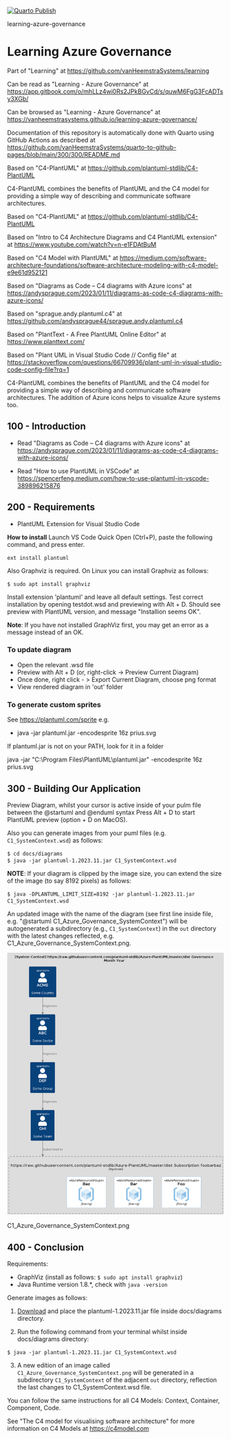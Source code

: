 [![Quarto Publish](https://github.com/vanHeemstraSystems/learning-azure-governance/actions/workflows/publish.yml/badge.svg)](https://github.com/vanHeemstraSystems/learning-azure-governance/actions/workflows/publish.yml)

learning-azure-governance
# Learning Azure Governance

Part of "Learning" at https://github.com/vanHeemstraSystems/learning

Can be read as "Learning - Azure Governance" at https://app.gitbook.com/o/mhLLz4wi0Rs2JPkBGvCd/s/quwM6FgG3FcADTsy3XGb/

Can be browsed as "Learning - Azure Governance" at https://vanheemstrasystems.github.io/learning-azure-governance/

Documentation of this repository is automatically done with Quarto using GitHub Actions as described at https://github.com/vanHeemstraSystems/quarto-to-github-pages/blob/main/300/300/README.md

Based on "C4-PlantUML" at https://github.com/plantuml-stdlib/C4-PlantUML

C4-PlantUML combines the benefits of PlantUML and the C4 model for providing a simple way of describing and communicate software architectures.

Based on "C4-PlantUML" at https://github.com/plantuml-stdlib/C4-PlantUML

Based on "Intro to C4 Architecture Diagrams and C4 PlantUML extension" at https://www.youtube.com/watch?v=n-e1FDAtBuM

Based on "C4 Model with PlantUML" at https://medium.com/software-architecture-foundations/software-architecture-modeling-with-c4-model-e9e61d952121

Based on "Diagrams as Code – C4 diagrams with Azure icons" at https://andysprague.com/2023/01/11/diagrams-as-code-c4-diagrams-with-azure-icons/

Based on "sprague.andy.plantuml.c4" at https://github.com/andysprague44/sprague.andy.plantuml.c4

Based on "PlantText - A Free PlantUML Online Editor" at https://www.planttext.com/

Based on "Plant UML in Visual Studio Code // Config file" at https://stackoverflow.com/questions/66709936/plant-uml-in-visual-studio-code-config-file?rq=1

C4-PlantUML combines the benefits of PlantUML and the C4 model for providing a simple way of describing and communicate software architectures. The addition of Azure icons helps to visualize Azure systems too.

## 100 - Introduction

- Read "Diagrams as Code – C4 diagrams with Azure icons" at https://andysprague.com/2023/01/11/diagrams-as-code-c4-diagrams-with-azure-icons/

- Read "How to use PlantUML in VSCode" at https://spencerfeng.medium.com/how-to-use-plantuml-in-vscode-389896215876

## 200 - Requirements

- PlantUML Extension for Visual Studio Code

**How to install**
Launch VS Code Quick Open (Ctrl+P), paste the following command, and press enter.

```
ext install plantuml
```

Also Graphviz is required. On Linux you can install Graphviz as follows:

```
$ sudo apt install graphviz
```

Install extension 'plantuml' and leave all default settings. Test correct installation by opening testdot.wsd and previewing with Alt + D. Should see preview with PlantUML version, and message "Installion seems OK". 

**Note**: If you have not installed GraphViz first, you may get an error as a message instead of an OK.

### To update diagram

- Open the relevant .wsd file
- Preview with Alt + D (or, right-click -> Preview Current Diagram)
- Once done, right click - > Export Current Diagram, choose png format
- View rendered diagram in 'out' folder

### To generate custom sprites

See <https://plantuml.com/sprite> e.g.
- java -jar plantuml.jar -encodesprite 16z prius.svg   

If plantuml.jar is not on your PATH, look for it in a folder 

java -jar "C:\Program Files\PlantUML\plantuml.jar" -encodesprite 16z prius.svg 

## 300 - Building Our Application

Preview Diagram, whilst your cursor is active inside of your pulm file between the @startuml and @enduml syntax Press Alt + D to start PlantUML preview (option + D on MacOS).

Also you can generate images from your puml files (e.g. ```C1_SystemContext.wsd```) as follows:

```
$ cd docs/diagrams
$ java -jar plantuml-1.2023.11.jar C1_SystemContext.wsd
```

**NOTE**: If your diagram is clipped by the image size, you can extend the size of the image (to say 8192 pixels) as follows:

```
$ java -DPLANTUML_LIMIT_SIZE=8192 -jar plantuml-1.2023.11.jar C1_SystemContext.wsd
```

An updated image with the name of the diagram (see first line inside file, e.g. "@startuml C1_Azure_Governance_SystemContext") will be autogenerated a subdirectory (e.g., ```C1_SystemContext```) in the ```out``` directory with the latest changes reflected, e.g. C1_Azure_Governance_SystemContext.png.

![C1_Azure_Governance_SystemContext.png](https://github.com/vanHeemstraSystems/learning-azure-governance/blob/main/docs/diagrams/out/C1_SystemContext/C1_Azure_Governance_SystemContext.png?raw=true)

C1_Azure_Governance_SystemContext.png

## 400 - Conclusion

Requirements:

- GraphViz (install as follows: ```$ sudo apt install graphviz```)
- Java Runtime version 1.8.*, check with ```java -version```

Generate images as follows:

1) [Download](https://plantuml.com/download) and place the plantuml-1.2023.11.jar file inside docs/diagrams directory.

2) Run the following command from your terminal whilst inside docs/diagrams directory:

```
$ java -jar plantuml-1.2023.11.jar C1_SystemContext.wsd
```

3) A new edition of an image called ```C1_Azure_Governance_SystemContext.png``` will be generated in a subdirectory ```C1_SystemContext``` of the adjacent ```out``` directory, reflection the last changes to C1_SystemContext.wsd file.

You can follow the same instructions for all C4 Models: Context, Container, Component, Code.

See "The C4 model for visualising software architecture" for more information on C4 Models at https://c4model.com
